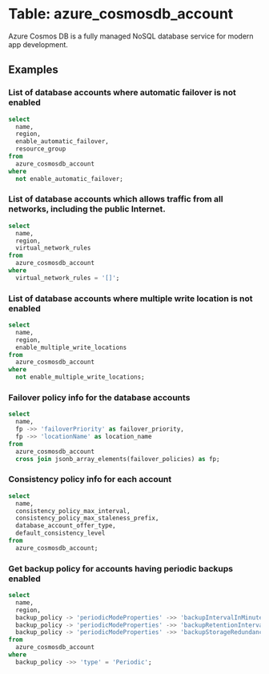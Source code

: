 # Table: azure_cosmosdb_account

Azure Cosmos DB is a fully managed NoSQL database service for modern app development.

## Examples

### List of database accounts where automatic failover is not enabled

```sql
select
  name,
  region,
  enable_automatic_failover,
  resource_group
from
  azure_cosmosdb_account
where
  not enable_automatic_failover;
```

### List of database accounts which allows traffic from all networks, including the public Internet.

```sql
select
  name,
  region,
  virtual_network_rules
from
  azure_cosmosdb_account
where
  virtual_network_rules = '[]';
```

### List of database accounts where multiple write location is not enabled

```sql
select
  name,
  region,
  enable_multiple_write_locations
from
  azure_cosmosdb_account
where
  not enable_multiple_write_locations;
```

### Failover policy info for the database accounts

```sql
select
  name,
  fp ->> 'failoverPriority' as failover_priority,
  fp ->> 'locationName' as location_name
from
  azure_cosmosdb_account
  cross join jsonb_array_elements(failover_policies) as fp;
```

### Consistency policy info for each account

```sql
select
  name,
  consistency_policy_max_interval,
  consistency_policy_max_staleness_prefix,
  database_account_offer_type,
  default_consistency_level
from
  azure_cosmosdb_account;
```

### Get backup policy for accounts having periodic backups enabled

```sql
select
  name,
  region,
  backup_policy -> 'periodicModeProperties' ->> 'backupIntervalInMinutes' as backup_interval_mins,
  backup_policy -> 'periodicModeProperties' ->> 'backupRetentionIntervalInHours' as backup_retention_interval_hrs,
  backup_policy -> 'periodicModeProperties' ->> 'backupStorageRedundancy' as backup_storage_redundancy
from
  azure_cosmosdb_account
where
  backup_policy ->> 'type' = 'Periodic';
```